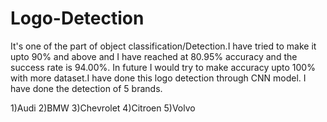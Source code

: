 # Logo-Detection
It's one of the part of object classification/Detection.I have tried to make it upto 90%  and above and I have reached at 80.95% accuracy and the success rate is 94.00%.
In future I would try to make accuracy upto 100% with more dataset.I have done this logo detection through CNN model. I have done the detection of 5 brands.


1)Audi
2)BMW
3)Chevrolet
4)Citroen
5)Volvo


